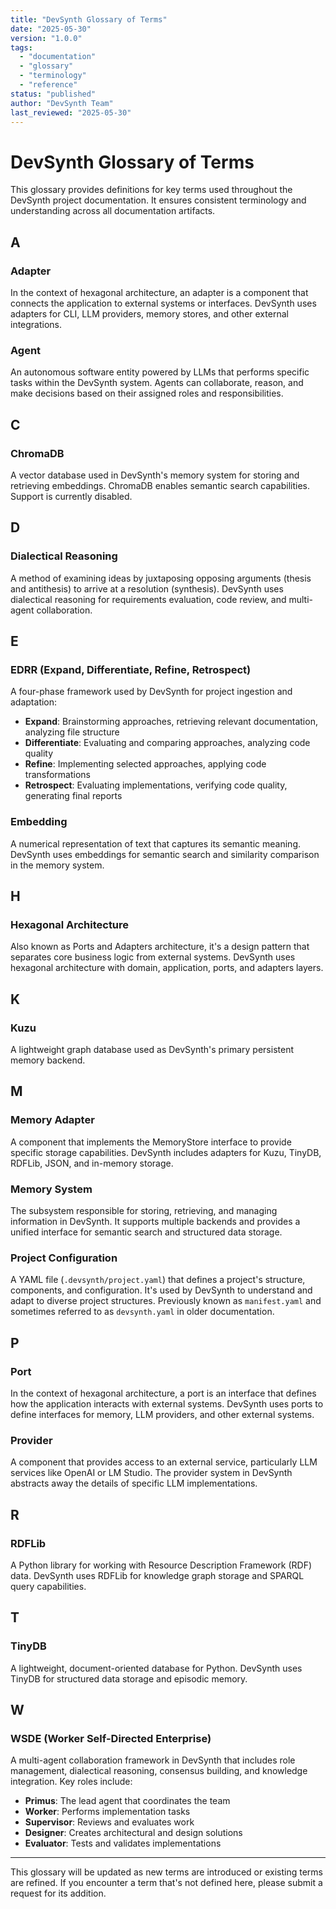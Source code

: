 ```yaml
---
title: "DevSynth Glossary of Terms"
date: "2025-05-30"
version: "1.0.0"
tags:
  - "documentation"
  - "glossary"
  - "terminology"
  - "reference"
status: "published"
author: "DevSynth Team"
last_reviewed: "2025-05-30"
---
```


# DevSynth Glossary of Terms

This glossary provides definitions for key terms used throughout the DevSynth project documentation. It ensures consistent terminology and understanding across all documentation artifacts.

## A

### Adapter
In the context of hexagonal architecture, an adapter is a component that connects the application to external systems or interfaces. DevSynth uses adapters for CLI, LLM providers, memory stores, and other external integrations.

### Agent
An autonomous software entity powered by LLMs that performs specific tasks within the DevSynth system. Agents can collaborate, reason, and make decisions based on their assigned roles and responsibilities.

## C

### ChromaDB
A vector database used in DevSynth's memory system for storing and retrieving embeddings. ChromaDB enables semantic search capabilities. Support is currently disabled.

## D

### Dialectical Reasoning
A method of examining ideas by juxtaposing opposing arguments (thesis and antithesis) to arrive at a resolution (synthesis). DevSynth uses dialectical reasoning for requirements evaluation, code review, and multi-agent collaboration.

## E

### EDRR (Expand, Differentiate, Refine, Retrospect)
A four-phase framework used by DevSynth for project ingestion and adaptation:
- **Expand**: Brainstorming approaches, retrieving relevant documentation, analyzing file structure
- **Differentiate**: Evaluating and comparing approaches, analyzing code quality
- **Refine**: Implementing selected approaches, applying code transformations
- **Retrospect**: Evaluating implementations, verifying code quality, generating final reports

### Embedding
A numerical representation of text that captures its semantic meaning. DevSynth uses embeddings for semantic search and similarity comparison in the memory system.

## H

### Hexagonal Architecture
Also known as Ports and Adapters architecture, it's a design pattern that separates core business logic from external systems. DevSynth uses hexagonal architecture with domain, application, ports, and adapters layers.

## K

### Kuzu
A lightweight graph database used as DevSynth's primary persistent memory backend.

## M


### Memory Adapter
A component that implements the MemoryStore interface to provide specific storage capabilities. DevSynth includes adapters for Kuzu, TinyDB, RDFLib, JSON, and in-memory storage.

### Memory System
The subsystem responsible for storing, retrieving, and managing information in DevSynth. It supports multiple backends and provides a unified interface for semantic search and structured data storage.

### Project Configuration
A YAML file (`.devsynth/project.yaml`) that defines a project's structure, components, and configuration. It's used by DevSynth to understand and adapt to diverse project structures. Previously known as `manifest.yaml` and sometimes referred to as `devsynth.yaml` in older documentation.

## P

### Port
In the context of hexagonal architecture, a port is an interface that defines how the application interacts with external systems. DevSynth uses ports to define interfaces for memory, LLM providers, and other external systems.

### Provider
A component that provides access to an external service, particularly LLM services like OpenAI or LM Studio. The provider system in DevSynth abstracts away the details of specific LLM implementations.

## R

### RDFLib
A Python library for working with Resource Description Framework (RDF) data. DevSynth uses RDFLib for knowledge graph storage and SPARQL query capabilities.

## T

### TinyDB
A lightweight, document-oriented database for Python. DevSynth uses TinyDB for structured data storage and episodic memory.

## W

### WSDE (Worker Self-Directed Enterprise)
A multi-agent collaboration framework in DevSynth that includes role management, dialectical reasoning, consensus building, and knowledge integration. Key roles include:
- **Primus**: The lead agent that coordinates the team
- **Worker**: Performs implementation tasks
- **Supervisor**: Reviews and evaluates work
- **Designer**: Creates architectural and design solutions
- **Evaluator**: Tests and validates implementations

---

This glossary will be updated as new terms are introduced or existing terms are refined. If you encounter a term that's not defined here, please submit a request for its addition.
